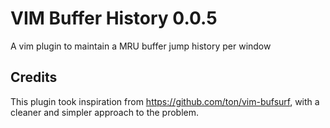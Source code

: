 # VIM Buffer History 0.0.5

A vim plugin to maintain a MRU buffer jump history per window

## Credits

This plugin took inspiration from https://github.com/ton/vim-bufsurf, with a
cleaner and simpler approach to the problem.
